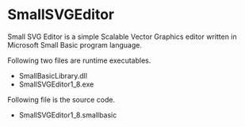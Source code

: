 SmallSVGEditor
==============

Small SVG Editor is a simple Scalable Vector Graphics editor written in Microsoft Small Basic program language.

Following two files are runtime executables.
- SmallBasicLibrary.dll
- SmallSVGEditor1_8.exe

Following file is the source code.
- SmallSVGEditor1_8.smallbasic
